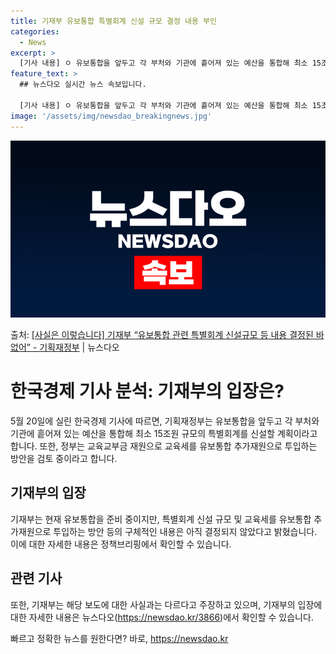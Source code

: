 ```yaml
---
title: 기재부 유보통합 특별회계 신설 규모 결정 내용 부인
categories:
  - News
excerpt: >
  [기사 내용] ㅇ 유보통합을 앞두고 각 부처와 기관에 흩어져 있는 예산을 통합해 최소 15조원 규모의 특별회…
feature_text: >
  ## 뉴스다오 실시간 뉴스 속보입니다.

  [기사 내용] ㅇ 유보통합을 앞두고 각 부처와 기관에 흩어져 있는 예산을 통합해 최소 15조원 규모의 특별회…
image: '/assets/img/newsdao_breakingnews.jpg'
---
```


![뉴스다오 속보](/assets/img/newsdao_breakingnews.jpg)

<p>출처: <a href="https://newsdao.kr/3866" rel="dofollow">[사실은 이렇습니다] 기재부 “유보통합 관련 특별회계 신설규모 등 내용 결정된 바 없어” - 기획재정부</a> | 뉴스다오</p>

<h1>한국경제 기사 분석: 기재부의 입장은?</h1>

<p data-ke-size="size16">5월 20일에 실린 한국경제 기사에 따르면, 기획재정부는 유보통합을 앞두고 각 부처와 기관에 흩어져 있는 예산을 통합해 최소 15조원 규모의 특별회계를 신설할 계획이라고 합니다. 또한, 정부는 교육교부금 재원으로 교육세를 유보통합 추가재원으로 투입하는 방안을 검토 중이라고 합니다.</p>

<h2 data-ke-size="size26">기재부의 입장</h2>
<p data-ke-size="size16">기재부는 현재 유보통합을 준비 중이지만, 특별회계 신설 규모 및 교육세를 유보통합 추가재원으로 투입하는 방안 등의 구체적인 내용은 아직 결정되지 않았다고 밝혔습니다. 이에 대한 자세한 내용은 정책브리핑에서 확인할 수 있습니다.</p>

<h2 data-ke-size="size26">관련 기사</h2>
<p data-ke-size="size16">또한, 기재부는 해당 보도에 대한 사실과는 다르다고 주장하고 있으며, 기재부의 입장에 대한 자세한 내용은 뉴스다오(<a href="https://newsdao.kr/3866">https://newsdao.kr/3866</a>)에서 확인할 수 있습니다.</p>
 

빠르고 정확한 뉴스를 원한다면? 바로, <a href="https://newsdao.kr" rel="dofollow">https://newsdao.kr</a>


